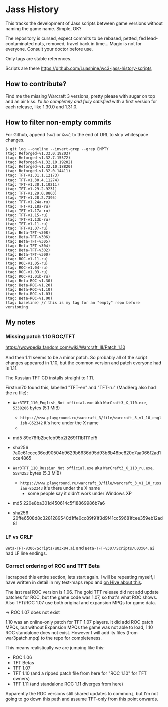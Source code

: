 # Jass History

This tracks the development of Jass scripts between game versions without naming the game name. Simple, OK?

The repository is cursed, expect commits to be rebased, petted, fed lead-contaminated nuts, removed, travel back in time... Magic is not for everyone. Consult your doctor before use.

Only tags are stable references.

Scripts are there https://github.com/Luashine/wc3-jass-history-scripts

## How to contribute?

Find me the missing Warcraft 3 versions, pretty please with sugar on top and an air kiss. *I'll be completely and fully satisfied* with a first version for each release, like 1.30.0 and 1.31.0.

## How to filter non-empty commits

For Github, append `?w=1` or `&w=1` to the end of URL to skip whitespace changes.

```
$ git log --oneline --invert-grep --grep EMPTY
(tag: Reforged-v1.33.0.19203)
(tag: Reforged-v1.32.7.15572)
(tag: Reforged-v1.32.10.19202)
(tag: Reforged-v1.32.10.18820)
(tag: Reforged-v1.32.0.14411)
(tag: TFT-v1.31.1.12173)
(tag: TFT-v1.30.4.11274)
(tag: TFT-v1.30.1.10211)
(tag: TFT-v1.29.2.9231)
(tag: TFT-v1.29.0.8803)
(tag: TFT-v1.28.2.7395)
(tag: TFT-v1.24a-ru)
(tag: TFT-v1.18a-ru)
(tag: TFT-v1.17a-ru)
(tag: TFT-v1.15-ru)
(tag: TFT-v1.13b-ru)
(tag: TFT-v1.11-ru)
(tag: TFT-v1.07-ru)
(tag: Beta-TFT-v308)
(tag: Beta-TFT-v306)
(tag: Beta-TFT-v305)
(tag: Beta-TFT-v304)
(tag: Beta-TFT-v302)
(tag: Beta-TFT-v300)
(tag: ROC-v1.11-ru)
(tag: ROC-v1.05-ru)
(tag: ROC-v1.04-ru)
(tag: ROC-v1.03-ru)
(tag: ROC-v1.01b-ru)
(tag: Beta-ROC-v1.30)
(tag: Beta-ROC-v1.20)
(tag: Beta-ROC-v1.10)
(tag: Beta-ROC-v1.03)
(tag: Beta-ROC-v1.00)
(tag: baseline) // this is my tag for an "empty" repo before versioning
```

## My notes

### Missing patch 1.10 ROC/TFT

https://wowpedia.fandom.com/wiki/Warcraft_III/Patch_1.10

And then 1.11 seems to be a minor patch. So probably all of the script changes appeared in 1.10, but the common version and patch everyone had is 1.11.

The Russian TFT CD installs straight to 1.11.

Firstrun70 found this, labelled "TFT-en" and "TFT-ru" (MadSerg also had the ru file):

- `War3TFT_110_English_Not official.exe` aka `WarCraft3_X_110.exe`, `5338206` bytes (5.1 MiB)
   - `https://www.playground.ru/warcraft_3/file/warcraft_3_v1_10_english-852342` it's here under the X name
   -
- md5 89e76fb2befcb95b2f269111b1111ef5
- sha256 7a0c61cccc36cd90504b9629b6636d95d93b6b48be820c7aa066f2ad1cce4865

- `War3TFT_110_Russian_Not official.exe` aka `WarCraft3_X_110_ru.exe`, `5584253` bytes (5.3 MiB)
   - `https://www.playground.ru/warcraft_3/file/warcraft_3_v1_10_russian-852343` it's there under the X name
      - some people say it didn't work under Windows XP
- md5 220e8ba301d450614c5f18869986b7a6
- sha256 20ffe6508d8c3281289540d1ffe0cc89f91f3d9f41cc59681fcee359eb12ad81


### LF vs CRLF

`Beta-TFT-v306/Scripts/u03x04.ai` and `Beta-TFT-v307/Scripts/u03x04.ai` had LF line endings.

### Correct ordering of ROC and TFT Beta

I scrapped this entire section, lets start again. I will be repeating myself, I have written in detail in my test-maps repo and [on Hive about this](https://www.hiveworkshop.com/threads/list-of-official-patches-for-warcraft-3.322919/#js-XFUniqueId77).

The last real ROC version is 1.06. The gold TFT release did not add update patches for ROC, but the game code was 1.07, so that's what ROC shows. Also TFT/ROC 1.07 use both original and expansion MPQs for game data.

-> ROC 1.07 does not exist

1.10 was an online-only patch for TFT 1.07 players. It did add ROC patch MPQs, but without Expansion MPQs the game was not able to load, 1.10 ROC standalone does not exist. However I will add its files (from war3patch.mpq)
to the repo for completeness.

This means realistically we are jumping like this:

- ROC 1.06
- TFT Betas
- TFT 1.07
- TFT 1.10 (and a ripped patch file from here for "ROC 1.10" for TFT owners)
- TFT 1.11 (and standalone ROC 1.11 diverges from here)

Apparently the ROC versions still shared updates to common.j, but I'm not going to go down this path and assume TFT-only from this point onwards.

